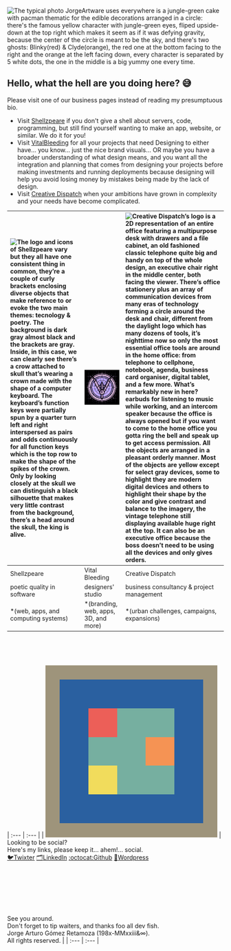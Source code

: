 ![The typical photo JorgeArtware uses everywhere is a jungle-green cake with pacman thematic for the edible decorations arranged in a circle\: there's the famous yellow character with jungle-green eyes, fliped upside-down at the top right which makes it seem as if it was defying gravity, because the center of the circle is meant to be the sky, and there's two ghosts\: Blinky\(red\) & Clyde\(orange\), the red one at the bottom facing to the right and the orange at the left facing down, every character is separated by 5 white dots, the one in the middle is a big yummy one every time. ](https://raw.githubusercontent.com/jorgeartware/jorgeartware.github.io/master/assets/images/jorgeartware-pacman_cake-narrow-flip_upd-square_1794px.jpg)

## Hello, what the hell are you doing here? :sweat_smile:

Please visit one of our business pages instead of reading my presumptuous bio.

- Visit [Shellzpeare](https://shellzpeare.github.io) if you don't give a shell about servers, code, programming, but still find yourself wanting to make an app, website, or similar. We do it for you! 
- Visit [VitalBleeding](https://vitalbleeding.github.io) for all your projects that need Designing to either have… you know… just the nice brand visuals… OR maybe you have a broader understanding of what design means, and you want all the integration and planning that comes from designing your projects before making investments and running deployments because designing will help you avoid losing money by mistakes being made by the lack of design.
- Visit [Creative Dispatch](https://creativdispatch.github.io) when your ambitions have grown in complexity and your needs have become complicated.

| ![The logo and icons of Shellzpeare vary but they all have one consistent thing in common, they’re a couple of curly brackets enclosing diverse objects that make reference to or evoke the two main themes\: tecnology & poetry. The background is dark gray almost black and the brackets are gray. Inside, in this case, we can clearly see there’s a crow attached to skull that’s wearing a crown made with the shape of a computer keyboard. The keyboard’s function keys were partially spun by a quarter turn left and right interspersed as pairs and odds continuously for all function keys which is the top row to make the shape of the spikes of the crown. Only by looking closely at the skull we can distinguish a black silhouette that makes very little contrast from the background, there’s a head around the skull, the king is alive.](https://raw.githubusercontent.com/shellzpeare/shellzpeare.github.io/main/assets/images/shellzpeare-logo-shakespeare_hamlet_macbeth_juliuscaesar_caesar_crow_crown_skull_gold_keyboard.png) | ![Vital Bleeding studio’s logo\: it’s a geometrical compass opened upwards making the shape of a letter V, it’s framed by a circle of violet color background with white markings and lines that simulate the aspect of a cutting mat for designers and crafts, it also aludes to clock watches that mark the time.](https://raw.githubusercontent.com/vitalbleeding/vitalbleeding.github.io/main/assets/images/vital_bleeding-vitalbleeding-logo-design_studio-violet_lily-1024px.jpg) | ![Creative Dispatch’s logo is a 2D representation of an entire office featuring a multipurpose desk with drawers and a file cabinet, an old fashioned classic telephone quite big and handy on top of the whole design, an executive chair right in the middle center, both facing the viewer. There’s office stationery plus an array of communication devices from many eras of technology forming a circle around the desk and chair, different from the daylight logo which has many dozens of tools, it’s nighttime now so only the most essential office tools are around in the home office\: from telephone to cellphone, notebook, agenda, business card organiser, digital tablet, and a few more. What’s remarkably new in here? earbuds for listening to music while working, and an intercom speaker because the office is always opened but if you want to come to the home office you gotta ring the bell and speak up to get access permission. All the objects are arranged in a pleasant orderly manner. Most of the objects are yellow except for select gray devices, some to highlight they are modern digital devices and others to highlight their shape by the color and give contrast and balance to the imagery, the vintage telephone still displaying available huge right at the top. It can also be an executive office because the boss doesn’t need to be using all the devices and only gives orders.](https://raw.githubusercontent.com/creativdispatch/creativdispatch.github.io/main/assets/images/creative_dispatch-creativdispatch-logo-business_consultancy_project_management-solutions_recruit_personnel.png) |
| :--- | :--- | :--- |
| Shellzpeare | Vital Bleeding | Creative Dispatch |
| poetic quality in software | designers' studio | business consultancy & project management |
| \*\(web, apps, and computing systems) | \*\(branding, web, apps, 3D, and more) | \*\(urban challenges, campaigns, expansions) |

<br/>
<br/>
<br/>

| :--- | :--- |
| ![Abstract blocky illustration of JorgeArtware's typical pacman cake photo. Margin and square proportions made on purpose specifically to match Github's random auto-generated images assigned to any user and organisation as a gift for id_profile.](https://raw.githubusercontent.com/jorgeartware/jorgeartware.github.io/master/assets/images/jorgeartware-pacman_cake-abstract_icon-400px.png) | Looking to be social?<br/>Here's my links, please keep it… ahem!… social.<br/>[:bird:Twixter](https://twitter.com/JorgeArtware) [:card_index_dividers:LinkedIn](https://linkedin.com/in/jorgeartware) [:octocat:Github](https://github.com/jorgeartware) [:scroll:Wordpress](https://jorgeartware.wordpress.com)<br/><br/><br/><br/><br/><br/><br/><br/>See you around.<br/>Don't forget to tip waiters, and thanks foo all dev fish.<br/>Jorge Arturo Gómez Retamoza (198x-MMxxiii&∞).<br/>All rights reserved. |
| :--- | :--- |
